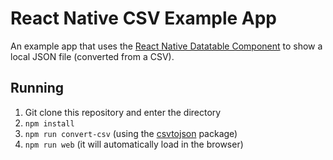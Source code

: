 # React Native CSV Example App

An example app that uses the [React Native Datatable Component](https://www.npmjs.com/package/react-native-datatable-component) to show a local JSON file (converted from a CSV). 

## Running

1. Git clone this repository and enter the directory
2. `npm install`
3. `npm run convert-csv` (using the [csvtojson](https://www.npmjs.com/package/csvtojson) package)
4. `npm run web` (it will automatically load in the browser)